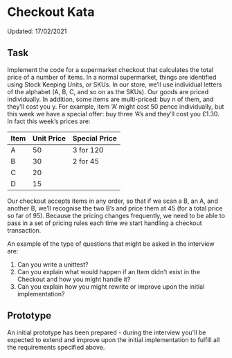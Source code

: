 # Checkout Kata

Updated: 17/02/2021

## Task

Implement the code for a supermarket checkout that calculates the total price of a number of items. In a normal supermarket, things are identified using Stock Keeping Units, or SKUs. In our store, we’ll use individual letters of the alphabet (A, B, C, and so on as the SKUs). Our goods are priced individually. In addition, some items are multi-priced: buy n of them, and they’ll cost you y. For example, item ‘A’ might cost 50 pence individually, but this week we have a special offer: buy three ‘A’s and they’ll cost you £1.30. In fact this week’s prices are:

| Item | Unit Price | Special Price |
|------|------------|---------------|
| A    | 50         | 3 for 120     |
| B    | 30         | 2 for 45      |
| C    | 20         |               |
| D    | 15         |               |

Our checkout accepts items in any order, so that if we scan a B, an A, and another B, we’ll recognise the two B’s and price them at 45 (for a total price so far of 95). Because the pricing changes frequently, we need to be able to pass in a set of pricing rules each time we start handling a checkout transaction.

An example of the type of questions that might be asked in the interview are:

1. Can you write a unittest?
2. Can you explain what would happen if an Item didn't exist in the Checkout and how you might handle it?
3. Can you explain how you might rewrite or improve upon the initial implementation?

## Prototype

An initial prototype has been prepared - during the interview you'll be expected to extend and improve upon the initial implementation to fulfill all the requirements specified above.
